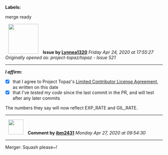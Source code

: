 **Labels:**

merge ready



<a href="https://github.com/Lynnea1320"><img src="https://avatars3.githubusercontent.com/u/38861984?v=4" width="96" height="96" hspace="10"></img></a> **Issue by [Lynnea1320](https://github.com/Lynnea1320)**
_Friday Apr 24, 2020 at 17:55:27_
_Originally opened as: project-topaz/topaz - Issue 521_

----

<!-- place 'x' mark between square [] brackets to affirm: -->
**_I affirm:_**
- [X] that I agree to Project Topaz's [Limited Contributor License Agreement](http://project-topaz.com/blob/release/CONTRIBUTOR_AGREEMENT.md), as written on this date
- [X] that I've _tested my code_ since the last commit in the PR, and will test after any later commits

The numbers they say will now reflect EXP_RATE and GIL_RATE.


----
<a href="https://github.com/ibm2431"><img src="https://avatars3.githubusercontent.com/u/13112942?v=4" width="48" height="48" hspace="10"></img></a> **Comment by [ibm2431](https://github.com/ibm2431)**
_Monday Apr 27, 2020 at 09:54:30_

----

Merger: Squash please~!
